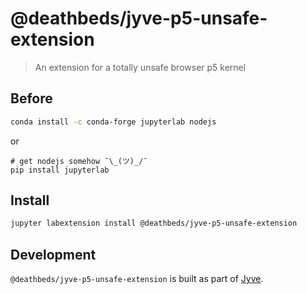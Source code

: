 # @deathbeds/jyve-p5-unsafe-extension

> An extension for a totally unsafe browser p5 kernel

## Before

```bash
conda install -c conda-forge jupyterlab nodejs
```

or

```
# get nodejs somehow ¯\_(ツ)_/¯
pip install jupyterlab
```

## Install

```bash
jupyter labextension install @deathbeds/jyve-p5-unsafe-extension
```

## Development

`@deathbeds/jyve-p5-unsafe-extension` is built as part of [Jyve](https://github.com/deathbeds/jyve).
